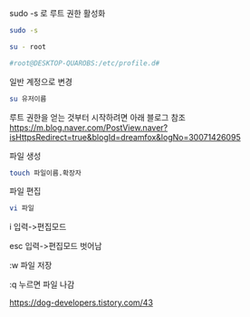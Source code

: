 sudo -s 로 루트 권한 활성화
```bash
sudo -s

su - root

#root@DESKTOP-QUAROBS:/etc/profile.d#
```

일반 계정으로 변경
 ```bash
 su 유저이름
 ```

루트 권한을 얻는 것부터 시작하려면 아래 블로그 참조
https://m.blog.naver.com/PostView.naver?isHttpsRedirect=true&blogId=dreamfox&logNo=30071426095


파일 생성
```bash
touch 파일이름.확장자
```

파일 편집
```bash
vi 파일
```
i 입력->편집모드

esc 입력->편집모드 벗어남

:w 파일 저장

:q 누르면 파일 나감

https://dog-developers.tistory.com/43
